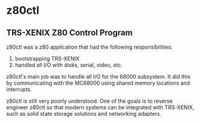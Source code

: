 # z80ctl

## TRS-XENIX Z80 Control Program

z80ctl was a z80 application that had the following responsibilities:

1. bootstrapping TRS-XENIX
2. handled all I/O with disks, serial, video, etc.

z80ctl's main job was to handle all I/O for the 68000 subsystem.  It did this by communicating with the MC68000 using shared memory locations and interrupts.

z80ctl is still very poorly understood.  One of the goals is to reverse engineer z80ctl so that modern systems can be integrated with TRS-XENIX, such as solid state storage solutions and networking adapters.
